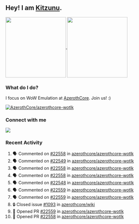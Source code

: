 ## Hey! I am [Kitzunu](https://Github.com/Kitzunu).

<!--
[![Kitzunu's Github stats](https://github-readme-stats.vercel.app/api?username=kitzunu&theme=github_dark&show_icons=true&number_format=long)](https://github.com/Kitzunu)

[![Kitzunu's Language stats](https://github-readme-stats.vercel.app/api/top-langs/?username=Kitzunu&layout=donut&theme=github_dark)](https://github.com/Kitzunu)
-->

<a href="https://github.com/Kitzunu">
  <img height=200 align="center" src="https://github-readme-stats.vercel.app/api?username=kitzunu&theme=github_dark&show_icons=true&number_format=long" />
</a>
<a href="https://github.com/Kitzunu">
  <img height=200 align="center" src="https://github-readme-stats.vercel.app/api/top-langs/?username=Kitzunu&layout=donut&theme=github_dark" />
</a>

### What do I do?

I focus on WoW Emulation at [AzerothCore](https://github.com/AzerothCore). Join us! :)

[![AzerothCore/azerothcore-wotlk](https://github-readme-stats.vercel.app/api/pin/?username=AzerothCore&repo=azerothcore-wotlk&theme=github_dark&show_owner=true)](https://github.com/azerothcore/azerothcore-wotlk)

### Connect with me
[![](https://img.shields.io/badge/AzerothCore%20Discord-Connect%20with%20me!-green)](https://discord.com/invite/gkt4y2x)

### Recent Activity

<!--START_SECTION:activity-->
1. 🗣 Commented on [#22558](https://github.com/azerothcore/azerothcore-wotlk/pull/22558#issuecomment-3118078816) in [azerothcore/azerothcore-wotlk](https://github.com/azerothcore/azerothcore-wotlk)
2. 🗣 Commented on [#22549](https://github.com/azerothcore/azerothcore-wotlk/pull/22549#issuecomment-3118015047) in [azerothcore/azerothcore-wotlk](https://github.com/azerothcore/azerothcore-wotlk)
3. 🗣 Commented on [#22558](https://github.com/azerothcore/azerothcore-wotlk/pull/22558#issuecomment-3117895264) in [azerothcore/azerothcore-wotlk](https://github.com/azerothcore/azerothcore-wotlk)
4. 🗣 Commented on [#22558](https://github.com/azerothcore/azerothcore-wotlk/pull/22558#issuecomment-3117868379) in [azerothcore/azerothcore-wotlk](https://github.com/azerothcore/azerothcore-wotlk)
5. 🗣 Commented on [#22548](https://github.com/azerothcore/azerothcore-wotlk/pull/22548#issuecomment-3117843205) in [azerothcore/azerothcore-wotlk](https://github.com/azerothcore/azerothcore-wotlk)
6. 🗣 Commented on [#22559](https://github.com/azerothcore/azerothcore-wotlk/pull/22559#issuecomment-3117811960) in [azerothcore/azerothcore-wotlk](https://github.com/azerothcore/azerothcore-wotlk)
7. 🗣 Commented on [#22559](https://github.com/azerothcore/azerothcore-wotlk/pull/22559#issuecomment-3117804846) in [azerothcore/azerothcore-wotlk](https://github.com/azerothcore/azerothcore-wotlk)
8. 🔒 Closed issue [#1093](https://github.com/azerothcore/wiki/issues/1093) in [azerothcore/wiki](https://github.com/azerothcore/wiki)
9. 💪 Opened PR [#22559](https://github.com/azerothcore/azerothcore-wotlk/pull/22559) in [azerothcore/azerothcore-wotlk](https://github.com/azerothcore/azerothcore-wotlk)
10. 💪 Opened PR [#22558](https://github.com/azerothcore/azerothcore-wotlk/pull/22558) in [azerothcore/azerothcore-wotlk](https://github.com/azerothcore/azerothcore-wotlk)
<!--END_SECTION:activity-->
